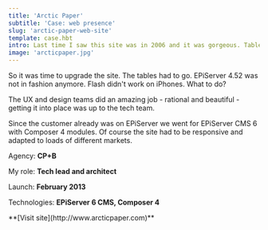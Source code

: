 ```yaml
---
title: 'Arctic Paper'
subtitle: 'Case: web presence'
slug: 'arctic-paper-web-site'
template: case.hbt
intro: Last time I saw this site was in 2006 and it was gorgeous. Tables and all. And here I was, at my new job being confronted with my old sins.
image: 'arcticpaper.jpg'
---
```

So it was time to upgrade the site. The tables had to go. EPiServer 4.52 was not in fashion anymore. Flash didn't work on iPhones. What to do?

The UX and design teams did an amazing job - rational and beautiful - getting it into place was up to the tech team.

Since the customer already was on EPiServer we went for EPiServer CMS 6 with Composer 4 modules. Of course the site had to be responsive and adapted to loads of different markets.


Agency: **CP+B**

My role: **Tech lead and architect**

Launch: **February 2013**

Technologies: **EPiServer 6 CMS, Composer 4**

<p class="center">
**[Visit site](http://www.arcticpaper.com)**
</p>
